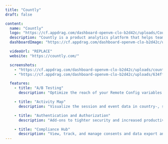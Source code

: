 ```yaml
---
title: "Countly"
draft: false

content:
  name: "Countly"
  logo: "https://cf.appdrag.com/dashboard-openvm-clo-b2d42c/uploads/Countly-gqmp.png"
  description: "Countly is a product analytics platform that helps teams track, analyze, and act on their user actions and behavior on mobile, web, and desktop applications."
  dashboardImage: "https://cf.appdrag.com/dashboard-openvm-clo-b2d42c/uploads/countly-886w.png"

  videoUrl: "REPLACE"
  website: "https://countly.com/"

  screenshots:
    - "https://cf.appdrag.com/dashboard-openvm-clo-b2d42c/uploads/countly-886w.png"
    - "https://cf.appdrag.com/dashboard-openvm-clo-b2d42c/uploads/634ff433df9f12084bbd5042-Group-1439-p-1600-FWdS.png"

  features:
    - title: "A/B Testing"
      description: "Optimize the reach of your Remote Config variables and measure their impact on your app’s behavior."

    - title: "Activity Map"
      description: "Visualize the session and event data in country-, state- and city-level detail."

    - title: "Authentication and Authorization"
      description: "Add-ons to tighter security and increased productivity."

    - title: "Compliance Hub"
      description: "View, track, and manage consents and data export and purge requests, in one place."
---
```

